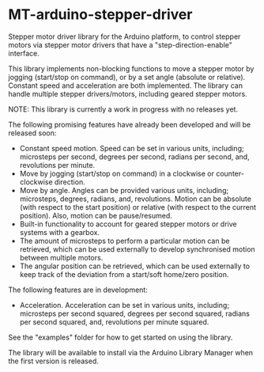# MT-arduino-stepper-driver
Stepper motor driver library for the Arduino platform, to control stepper motors via stepper motor drivers that have a "step-direction-enable" interface.

This library implements non-blocking functions to move a stepper motor by jogging (start/stop on command), or by a set angle (absolute or relative). Constant speed and acceleration are both implemented. The library can handle multiple stepper drivers/motors, including geared stepper motors.

NOTE: This library is currently a work in progress with no releases yet.

The following promising features have already been developed and will be released soon:

- Constant speed motion. Speed can be set in various units, including; microsteps per second, degrees per second, radians per second, and, revolutions per minute.
- Move by jogging (start/stop on command) in a clockwise or counter-clockwise direction.
- Move by angle. Angles can be provided various units, including; microsteps, degrees, radians, and, revolutions. Motion can be absolute (with respect to the start position) or relative (with respect to the current position). Also, motion can be pause/resumed.
- Built-in functionality to account for geared stepper motors or drive systems with a gearbox.
- The amount of microsteps to perform a particular motion can be retrieved, which can be used externally to develop synchronised motion between multiple motors.
- The angular position can be retrieved, which can be used externally to keep track of the deviation from a start/soft home/zero position.

The following features are in development:

- Acceleration. Acceleration can be set in various units, including; microsteps per second squared, degrees per second squared, radians per second squared, and, revolutions per minute squared.

See the "examples" folder for how to get started on using the library.

The library will be available to install via the Arduino Library Manager when the first version is released.
